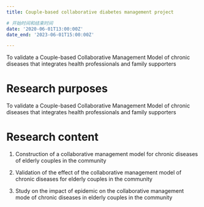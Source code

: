 ```yaml
---
title: Couple-based collaborative diabetes management project

# 开始时间和结束时间
date: '2020-06-01T13:00:00Z'
date_end: '2023-06-01T15:00:00Z'

---
```

To validate a Couple-based Collaborative Management Model of chronic diseases that integrates health professionals and family supporters
<!--more-->

# Research purposes
To validate a Couple-based Collaborative Management Model of chronic diseases that integrates health professionals and family supporters
# Research content
1. Construction of a collaborative management model for chronic diseases of elderly couples in the community
2. Validation of the effect of the collaborative management model of chronic diseases for elderly couples in the community

3. Study on the impact of epidemic on the collaborative management mode of chronic diseases in elderly couples in the community

